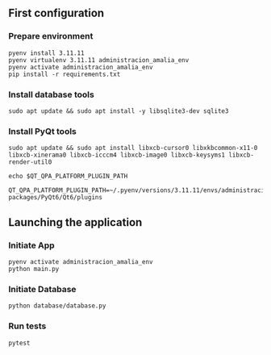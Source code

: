 <!-- Information about the project -->

## First configuration
### Prepare environment
```
pyenv install 3.11.11
pyenv virtualenv 3.11.11 administracion_amalia_env
pyenv activate administracion_amalia_env
pip install -r requirements.txt
```

### Install database tools
```
sudo apt update && sudo apt install -y libsqlite3-dev sqlite3
```

### Install PyQt tools
```
sudo apt update && sudo apt install libxcb-cursor0 libxkbcommon-x11-0 libxcb-xinerama0 libxcb-icccm4 libxcb-image0 libxcb-keysyms1 libxcb-render-util0

echo $QT_QPA_PLATFORM_PLUGIN_PATH

QT_QPA_PLATFORM_PLUGIN_PATH=~/.pyenv/versions/3.11.11/envs/administracion_amalia_env/lib/python3.11/site-packages/PyQt6/Qt6/plugins 
```



## Launching the application
### Initiate App
```
pyenv activate administracion_amalia_env
python main.py
```

### Initiate Database
```
python database/database.py
```

### Run tests
```
pytest
```

